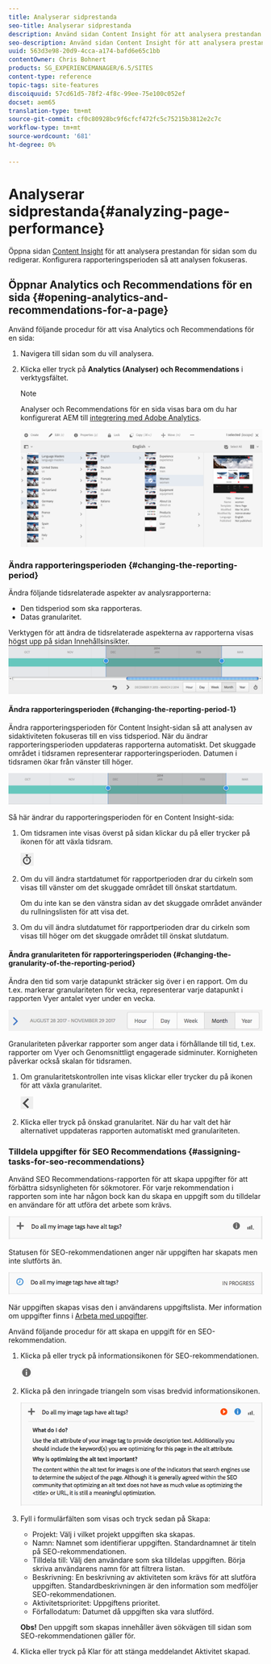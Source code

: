 ```yaml
---
title: Analyserar sidprestanda
seo-title: Analyserar sidprestanda
description: Använd sidan Content Insight för att analysera prestandan för sidan som du redigerar
seo-description: Använd sidan Content Insight för att analysera prestandan för sidan som du redigerar
uuid: 563d3e98-20d9-4cca-a174-bafd6e65c1bb
contentOwner: Chris Bohnert
products: SG_EXPERIENCEMANAGER/6.5/SITES
content-type: reference
topic-tags: site-features
discoiquuid: 57cd61d5-78f2-4f8c-99ee-75e100c052ef
docset: aem65
translation-type: tm+mt
source-git-commit: cf0c80928bc9f6cfcf472fc5c75215b3812e2c7c
workflow-type: tm+mt
source-wordcount: '681'
ht-degree: 0%

---
```



# Analyserar sidprestanda{#analyzing-page-performance}

Öppna sidan [Content Insight](/help/sites-authoring/content-insights.md) för att analysera prestandan för sidan som du redigerar. Konfigurera rapporteringsperioden så att analysen fokuseras.

## Öppnar Analytics och Recommendations för en sida {#opening-analytics-and-recommendations-for-a-page}

Använd följande procedur för att visa Analytics och Recommendations för en sida:

1. Navigera till sidan som du vill analysera.
1. Klicka eller tryck på **Analytics (Analyser) och Recommendations** i verktygsfältet.

   >[!NOTE]
   >
   >Analyser och Recommendations för en sida visas bara om du har konfigurerat AEM till [integrering med Adobe Analytics](/help/sites-administering/adobeanalytics-connect.md).

   ![screen-shot_2019-03-05at115319](assets/screen-shot_2019-03-05at115319.png)

### Ändra rapporteringsperioden {#changing-the-reporting-period}

Ändra följande tidsrelaterade aspekter av analysrapporterna:

* Den tidsperiod som ska rapporteras.
* Datas granularitet.

Verktygen för att ändra de tidsrelaterade aspekterna av rapporterna visas högst upp på sidan Innehållsinsikter. ![chlimage_1-126](assets/chlimage_1-126.png)

#### Ändra rapporteringsperioden {#changing-the-reporting-period-1}

Ändra rapporteringsperioden för Content Insight-sidan så att analysen av sidaktiviteten fokuseras till en viss tidsperiod. När du ändrar rapporteringsperioden uppdateras rapporterna automatiskt. Det skuggade området i tidsramen representerar rapporteringsperioden. Datumen i tidsramen ökar från vänster till höger.

![chlimage_1-127](assets/chlimage_1-127.png)

Så här ändrar du rapporteringsperioden för en Content Insight-sida:

1. Om tidsramen inte visas överst på sidan klickar du på eller trycker på ikonen för att växla tidsram.

   ![](do-not-localize/chlimage_1-22.png)

1. Om du vill ändra startdatumet för rapportperioden drar du cirkeln som visas till vänster om det skuggade området till önskat startdatum.

   Om du inte kan se den vänstra sidan av det skuggade området använder du rullningslisten för att visa det.

1. Om du vill ändra slutdatumet för rapportperioden drar du cirkeln som visas till höger om det skuggade området till önskat slutdatum.

#### Ändra granulariteten för rapporteringsperioden {#changing-the-granularity-of-the-reporting-period}

Ändra den tid som varje datapunkt sträcker sig över i en rapport. Om du t.ex. markerar granulariteten för vecka, representerar varje datapunkt i rapporten Vyer antalet vyer under en vecka.

![screen_shot_2017-11-29at141001](assets/screen_shot_2017-11-29at141001.png)

Granulariteten påverkar rapporter som anger data i förhållande till tid, t.ex. rapporter om Vyer och Genomsnittligt engagerade sidminuter. Kornigheten påverkar också skalan för tidsramen.

1. Om granularitetskontrollen inte visas klickar eller trycker du på ikonen för att växla granularitet.

   ![chlimage_1-128](assets/chlimage_1-128.png)

1. Klicka eller tryck på önskad granularitet. När du har valt det här alternativet uppdateras rapporten automatiskt med granulariteten.

### Tilldela uppgifter för SEO Recommendations {#assigning-tasks-for-seo-recommendations}

Använd SEO Recommendations-rapporten för att skapa uppgifter för att förbättra sidsynligheten för sökmotorer. För varje rekommendation i rapporten som inte har någon bock kan du skapa en uppgift som du tilldelar en användare för att utföra det arbete som krävs.

![chlimage_1-129](assets/chlimage_1-129.png)

Statusen för SEO-rekommendationen anger när uppgiften har skapats men inte slutförts än.

![chlimage_1-130](assets/chlimage_1-130.png)

När uppgiften skapas visas den i användarens uppgiftslista. Mer information om uppgifter finns i [Arbeta med uppgifter](/help/sites-authoring/task-content.md).

Använd följande procedur för att skapa en uppgift för en SEO-rekommendation.

1. Klicka på eller tryck på informationsikonen för SEO-rekommendationen.

   ![](do-not-localize/chlimage_1-23.png)

1. Klicka på den inringade triangeln som visas bredvid informationsikonen.

   ![chlimage_1-131](assets/chlimage_1-131.png)

1. Fyll i formulärfälten som visas och tryck sedan på Skapa:

   * Projekt: Välj i vilket projekt uppgiften ska skapas.
   * Namn: Namnet som identifierar uppgiften. Standardnamnet är titeln på SEO-rekommendationen.
   * Tilldela till: Välj den användare som ska tilldelas uppgiften. Börja skriva användarens namn för att filtrera listan.
   * Beskrivning: En beskrivning av aktiviteten som krävs för att slutföra uppgiften. Standardbeskrivningen är den information som medföljer SEO-rekommendationen.
   * Aktivitetsprioritet: Uppgiftens prioritet.
   * Förfallodatum: Datumet då uppgiften ska vara slutförd.

   **Obs!** Den uppgift som skapas innehåller även sökvägen till sidan som SEO-rekommendationen gäller för.

1. Klicka eller tryck på Klar för att stänga meddelandet Aktivitet skapad.

